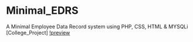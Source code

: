 # Minimal_EDRS
A Minimal Employee Data Record system using PHP, CSS, HTML &amp; MYSQLi [College_Project]
[!preview](https://github.com/Sidmaz666/Minimal_EDRS/blob/main/preview.png?raw=true)
